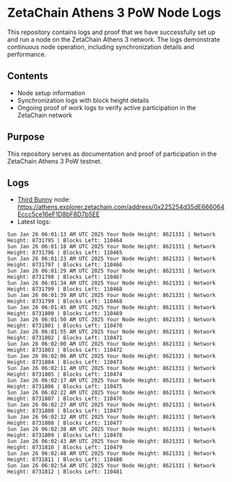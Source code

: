 # ZetaChain Athens 3 PoW Node Logs
This repository contains logs and proof that we have successfully set up and run a node on the ZetaChain Athens 3 network. The logs demonstrate continuous node operation, including synchronization details and performance.

## Contents
- Node setup information
- Synchronization logs with block height details
- Ongoing proof of work logs to verify active participation in the ZetaChain network

## Purpose
This repository serves as documentation and proof of participation in the ZetaChain Athens 3 PoW testnet.

## Logs

- [Third Bunny](https://thirdbunny.xyz/) node: https://athens.explorer.zetachain.com/address/0x225254d35dE666064Eccc5ce16eF1D8bF8D7b5EE
- Latest logs:
```
Sun Jan 26 06:01:13 AM UTC 2025 Your Node Height: 8621331 | Network Height: 8731795 | Blocks Left: 110464
Sun Jan 26 06:01:18 AM UTC 2025 Your Node Height: 8621331 | Network Height: 8731796 | Blocks Left: 110465
Sun Jan 26 06:01:23 AM UTC 2025 Your Node Height: 8621331 | Network Height: 8731797 | Blocks Left: 110466
Sun Jan 26 06:01:29 AM UTC 2025 Your Node Height: 8621331 | Network Height: 8731798 | Blocks Left: 110467
Sun Jan 26 06:01:34 AM UTC 2025 Your Node Height: 8621331 | Network Height: 8731799 | Blocks Left: 110468
Sun Jan 26 06:01:39 AM UTC 2025 Your Node Height: 8621331 | Network Height: 8731799 | Blocks Left: 110468
Sun Jan 26 06:01:45 AM UTC 2025 Your Node Height: 8621331 | Network Height: 8731800 | Blocks Left: 110469
Sun Jan 26 06:01:50 AM UTC 2025 Your Node Height: 8621331 | Network Height: 8731801 | Blocks Left: 110470
Sun Jan 26 06:01:55 AM UTC 2025 Your Node Height: 8621331 | Network Height: 8731802 | Blocks Left: 110471
Sun Jan 26 06:02:00 AM UTC 2025 Your Node Height: 8621331 | Network Height: 8731803 | Blocks Left: 110472
Sun Jan 26 06:02:06 AM UTC 2025 Your Node Height: 8621331 | Network Height: 8731804 | Blocks Left: 110473
Sun Jan 26 06:02:11 AM UTC 2025 Your Node Height: 8621331 | Network Height: 8731805 | Blocks Left: 110474
Sun Jan 26 06:02:17 AM UTC 2025 Your Node Height: 8621331 | Network Height: 8731806 | Blocks Left: 110475
Sun Jan 26 06:02:22 AM UTC 2025 Your Node Height: 8621331 | Network Height: 8731807 | Blocks Left: 110476
Sun Jan 26 06:02:27 AM UTC 2025 Your Node Height: 8621331 | Network Height: 8731808 | Blocks Left: 110477
Sun Jan 26 06:02:32 AM UTC 2025 Your Node Height: 8621331 | Network Height: 8731808 | Blocks Left: 110477
Sun Jan 26 06:02:38 AM UTC 2025 Your Node Height: 8621331 | Network Height: 8731809 | Blocks Left: 110478
Sun Jan 26 06:02:43 AM UTC 2025 Your Node Height: 8621331 | Network Height: 8731810 | Blocks Left: 110479
Sun Jan 26 06:02:48 AM UTC 2025 Your Node Height: 8621331 | Network Height: 8731811 | Blocks Left: 110480
Sun Jan 26 06:02:54 AM UTC 2025 Your Node Height: 8621331 | Network Height: 8731812 | Blocks Left: 110481
```
